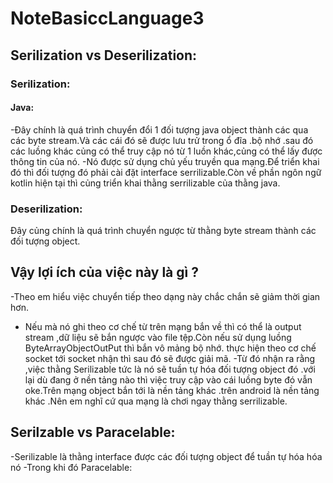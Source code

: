 # NoteBasiccLanguage3
## Serilization vs Deserilization:
### Serilization:
#### Java:
-Đây chính là quá trình chuyển đổi 1 đối tượng java object thành các qua các byte stream.Và các cái đó sẽ được lưu trử trong ổ đĩa .bộ nhớ .sau đó các luồng khác củng có thể truy cập nó từ 1 luồn khác,củng có thể lấy được thông tin của nó.
-Nó được sử dụng chủ yếu truyền qua mạng.Để triển khai đó thì đối tượng đó phải cài đặt interface serrilizable.Còn về phần ngôn ngữ kotlin hiện tại thì củng triển khai thằng serrilizable của thằng java.
### Deserilization:
Đây củng chính là quá trình chuyển ngược từ thằng byte stream thành các đối tượng object.
## Vậy lợi ích của việc này là gì ?
-Theo em hiểu việc chuyển tiếp theo dạng này chắc chắn sẽ giảm thời gian hơn.
- Nếu mà nó ghi theo cơ chế từ trên mạng bắn về thì có thể là output stream ,dữ liệu sẽ bắn ngược vào file tệp.Còn nếu sử dụng luồng ByteArrayObjectOutPut thì bắn vô mảng bộ nhớ.
thực hiện theo cơ chế socket tới socket nhận thì sau đó sẽ được giải mã.
-Từ đó nhận ra rằng ,việc thằng Serilizable tức là nó sẽ tuần tự hóa đối tượng object đó .với lại dù đang ở nền tảng nào thì việc truy cập vào cái luồng byte đó vẫn oke.Trên mạng object bắn tới là nền tảng khác .trên android là nền tảng khác .Nên em nghĩ cứ qua mạng là chơi ngay thằng serrilizable.
## Serilzable vs Paracelable:
-Serilizable là thằng interface được các đối tượng object để tuần tự hóa hóa nó
-Trong khi đó Paracelable:
